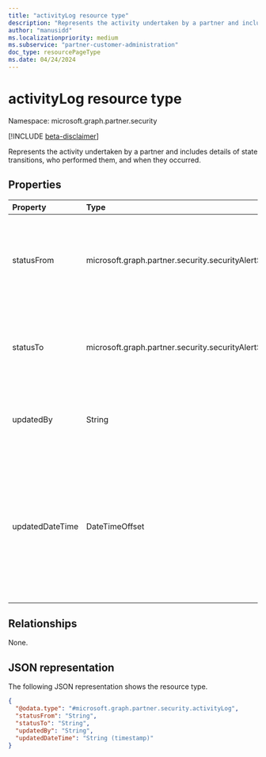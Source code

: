 ```yaml
---
title: "activityLog resource type"
description: "Represents the activity undertaken by a partner and includes details of state transitions, who performed them, and when they occurred."
author: "manusidd"
ms.localizationpriority: medium
ms.subservice: "partner-customer-administration"
doc_type: resourcePageType
ms.date: 04/24/2024
---
```


# activityLog resource type

Namespace: microsoft.graph.partner.security

[!INCLUDE [beta-disclaimer](../../includes/beta-disclaimer.md)]

Represents the activity undertaken by a partner and includes details of state transitions, who performed them, and when they occurred.

## Properties
|Property|Type|Description|
|:---|:---|:---|
|statusFrom|microsoft.graph.partner.security.securityAlertStatus|The status of the alert before the status update activity by the partner. The possible values are: `active`, `resolved`, `investigating`, `unknownFutureValue`.|
|statusTo|microsoft.graph.partner.security.securityAlertStatus|The status of the alert after the status update activity by the partner. The possible values are: `active`, `resolved`, `investigating`, `unknownFutureValue`.|
|updatedBy|String|The UPN of the partner user who did the status update activity. This attribute is set by the system.|
|updatedDateTime|DateTimeOffset|The date and time for the status update activity. This attribute is set by the system. The timestamp type represents date and time information using ISO 8601 format and is always in UTC. For example, midnight UTC on Jan 1, 2014 is `2014-01-01T00:00:00Z`.|

## Relationships
None.

## JSON representation
The following JSON representation shows the resource type.
<!-- {
  "blockType": "resource",
  "@odata.type": "microsoft.graph.partner.security.activityLog"
}
-->
``` json
{
  "@odata.type": "#microsoft.graph.partner.security.activityLog",
  "statusFrom": "String",
  "statusTo": "String",
  "updatedBy": "String",
  "updatedDateTime": "String (timestamp)"
}
```

